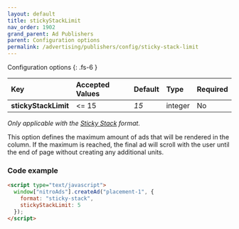 ```yaml
---
layout: default
title: stickyStackLimit
nav_order: 1902
grand_parent: Ad Publishers
parent: Configuration options
permalink: /advertising/publishers/config/sticky-stack-limit
---
```


Configuration options
{: .fs-6 }

| Key                  | Accepted Values | Default | Type    | Required |
| :------------------- | :-------------- | :------ | :------ | :------- |
| **stickyStackLimit** | <= 15           | _15_    | integer | No       |

_Only applicable with the [Sticky Stack](/advertising/publishers/sticky-stack) format._

This option defines the maximum amount of ads that will be rendered in the column. If the maximum is reached, the final ad will scroll with the user until the end of page without creating any additional units.

### Code example

```html
<script type="text/javascript">
  window["nitroAds"].createAd("placement-1", {
    format: "sticky-stack",
    stickyStackLimit: 5
  });
</script>
```
